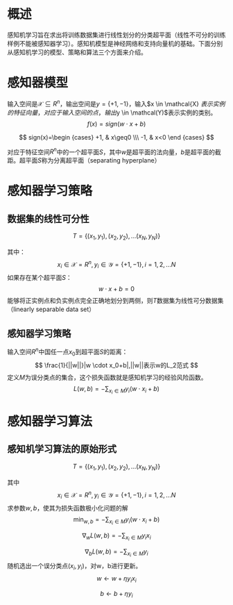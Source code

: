 # 概述

  感知机学习旨在求出将训练数据集进行线性划分的分类超平面（线性不可分的训练样例不能被感知器学习）。感知机模型是神经网络和支持向量机的基础。下面分别从感知机学习的模型、策略和算法三个方面来介绍。

# 感知器模型



输入空间是$\mathcal{X}\subseteq R^n$，输出空间是$y=\{+1,-1\}$，输入$x \in  \mathcal{X} $表示实例的特征向量，对应于输入空间的点，输出$y \in \mathcal(Y)$表示实例的类别。
$$
f(x)=sign(w\cdot x + b)
$$

$$
sign(x)=\begin {cases}
+1, & x\geq0 \\\
-1, & x<0
\end {cases}
$$

对应于特征空间$R^n$中的一个超平面$S$，其中$w$是超平面的法向量，$b$是超平面的截距。超平面$S$称为分离超平面（separating hyperplane）

# 感知器学习策略

## 数据集的线性可分性

$$
T=\{(x_1,y_1),(x_2,y_2),...(x_N,y_N)\}
$$

其中：
$$
x_i \in \mathcal{X}=R^n,y_i \in \mathcal{Y}=\{+1,-1\},i=1,2,...N
$$
如果存在某个超平面$S$：
$$
w \cdot x + b = 0 
$$
能够将正实例点和负实例点完全正确地划分到两侧，则$T$数据集为线性可分数据集（linearly separable data set）

## 感知器学习策略

输入空间$R^n$中国任一点$x_0$到超平面$S$的距离：
$$
\frac{1}{||w||}|w \cdot x_0+b|,||w||表示w的L_2范式
$$
定义$M$为误分类点的集合，这个损失函数就是感知机学习的经验风险函数。
$$
L(w,b)= -\sum_{x_i \in M}y_i(w \cdot x_i+b)
$$

# 感知器学习算法

## 感知机学习算法的原始形式

$$
T=\{(x_1,y_1),(x_2,y_2),...(x_N,y_N)\}
$$

其中
$$
x_i \in \mathcal{X}=R^n,y_i \in \mathcal{Y}=\{+1,-1\},i=1,2,...N
$$
求参数$w,b$，使其为损失函数极小化问题的解
$$
\min_{w,b}=-\sum_{x_i \in M}y_i(w \cdot x_i +b)
$$

$$
\nabla _w L(w,b)=-\sum_{x_i \in M}y_ix_i
$$





$$
\nabla _b L(w,b)=-\sum_{x_i \in M}y_i
$$
随机选出一个误分类点$(x_i,y_i)$，对w，b进行更新。
$$
w\leftarrow w + \eta y_i x_i
$$

$$
b\leftarrow b+\eta y_i
$$































